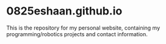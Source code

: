 # 0825eshaan.github.io
This is the repository for my personal website, containing my programming/robotics projects and contact information.

